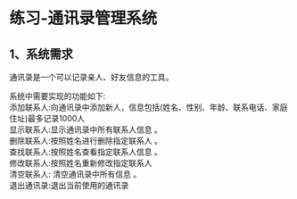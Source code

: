 # 练习-通讯录管理系统

## 1、系统需求&#x20;

通讯录是一个可以记录亲人、好友信息的工具。

系统中需要实现的功能如下: \
添加联系人:向通讯录中添加新人，信息包括(姓名、性别、年龄、联系电话、家庭住址)最多记录1000人 \
显示联系人:显示通讯录中所有联系人信息 。\
删除联系人:按照姓名进行删除指定联系人 。\
查找联系人:按照姓名查看指定联系人信息 。\
修改联系人:按照姓名重新修改指定联系人 \
清空联系人: 清空通讯录中所有信息 。\
退出通讯录:退出当前使用的通讯录

